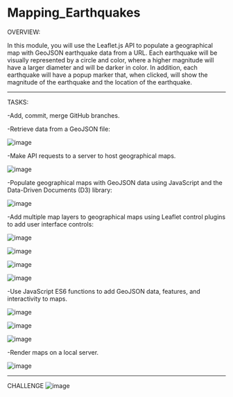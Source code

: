 # Mapping_Earthquakes

OVERVIEW:

In this module, you will use the Leaflet.js API to populate a geographical map with GeoJSON earthquake data from a URL. Each earthquake will be visually represented by a circle and color, where a higher magnitude will have a larger diameter and will be darker in color. In addition, each earthquake will have a popup marker that, when clicked, will show the magnitude of the earthquake and the location of the earthquake.

---

TASKS:

-Add, commit, merge GitHub branches.

-Retrieve data from a GeoJSON file:

![image](https://user-images.githubusercontent.com/105184244/204924065-9c765271-bfc7-48e0-8db7-1259811998d6.png)

-Make API requests to a server to host geographical maps.

![image](https://user-images.githubusercontent.com/105184244/204926317-8dea563f-b11a-4c3e-a20a-1e33e8db0551.png)

-Populate geographical maps with GeoJSON data using JavaScript and the Data-Driven Documents (D3) library:

![image](https://user-images.githubusercontent.com/105184244/204926490-c63904d9-bfc8-41c6-a519-bd5eeca56039.png)

-Add multiple map layers to geographical maps using Leaflet control plugins to add user interface controls:

![image](https://user-images.githubusercontent.com/105184244/204926798-34cd0cd7-c0d8-4755-bead-cdc994e5ca67.png)

![image](https://user-images.githubusercontent.com/105184244/204926867-1ee26fb1-876c-4823-8533-6e90faa09c4f.png)

![image](https://user-images.githubusercontent.com/105184244/204926923-dff61baf-86c0-4cc0-8e0a-cc3830284739.png)

![image](https://user-images.githubusercontent.com/105184244/204926980-2618caa4-b832-4ef0-b8e0-f15959b2bc61.png)

-Use JavaScript ES6 functions to add GeoJSON data, features, and interactivity to maps.

![image](https://user-images.githubusercontent.com/105184244/204927170-a617fb24-9fc9-4a7e-bc14-8bf7263fe035.png)

![image](https://user-images.githubusercontent.com/105184244/204927216-54263f84-1b09-4b8a-a45b-f0d3449e4520.png)

![image](https://user-images.githubusercontent.com/105184244/204927494-bbad94cf-9275-42e0-83a0-991f4ae95d4f.png)


-Render maps on a local server.

![image](https://user-images.githubusercontent.com/105184244/204927679-1d1c9444-0e31-4598-a9cc-ede03206b5cd.png)


---

CHALLENGE
![image](https://user-images.githubusercontent.com/105184244/191216385-b2feb48c-06e4-49c4-b465-54a32c4f8641.png)

